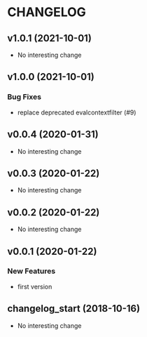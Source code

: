 # CHANGELOG

## v1.0.1 (2021-10-01)

- No interesting change

## v1.0.0 (2021-10-01)

### Bug Fixes

- replace deprecated evalcontextfilter (#9)

## v0.0.4 (2020-01-31)

- No interesting change

## v0.0.3 (2020-01-22)

- No interesting change

## v0.0.2 (2020-01-22)

- No interesting change

## v0.0.1 (2020-01-22)

### New Features

- first version

## changelog_start (2018-10-16)

- No interesting change



